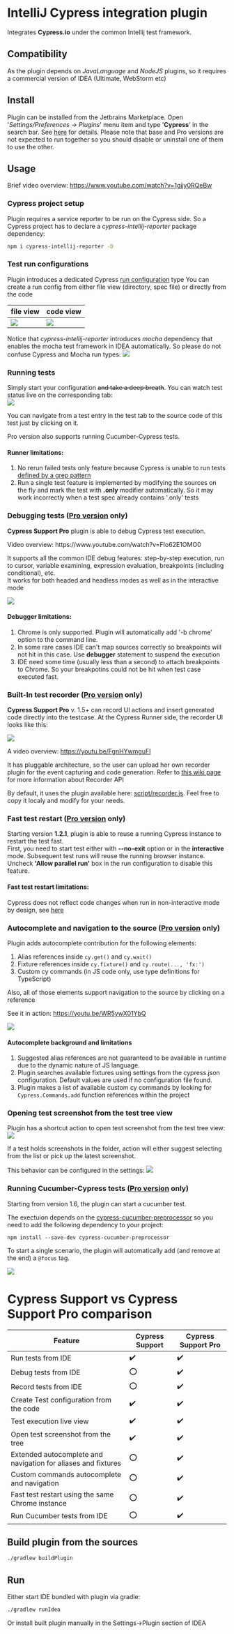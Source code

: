 # IntelliJ Cypress integration plugin
Integrates <b>Cypress.io</b> under the common Intellij test framework.
## Compatibility
As the plugin depends on *JavaLanguage* and *NodeJS* plugins, so it requires a commercial version of IDEA (Ultimate, WebStorm etc) 
## Install
Plugin can be installed from the Jetbrains Marketplace. Open '*Settings/Preferences* -> *Plugins*' menu item and type '**Cypress**' in the search bar. See [here](https://www.jetbrains.com/help/idea/managing-plugins.html) for details. Please note that base and Pro versions are not expected to run together so you should disable or uninstall one of them to use the other. 
## Usage
Brief video overview: https://www.youtube.com/watch?v=1gjjy0RQeBw 
### Cypress project setup
Plugin requires a service reporter to be run on the Cypress side. So a Cypress project has to declare a *cypress-intellij-reporter* package dependency:
```bash
npm i cypress-intellij-reporter -D
````                              
### Test run configurations
Plugin introduces a dedicated Cypress [run configuration](https://www.jetbrains.com/help/idea/run-debug-configuration.html) type
You can create a run config from either file view (directory, spec file) or directly from the code

file view | code view 
------------ | -------------
![](../media/createFromDir.png?raw=true) | ![](../media/createFromSrc.png?raw=true)

Notice that *cypress-intellij-reporter* introduces *mocha* dependency that enables the mocha test framework in IDEA automatically. So please do not confuse Cypress and Mocha run types: ![](../media/confuseMocha.png?raw=true)

### Running tests
Simply start your configuration ~~and take a deep breath~~. You can watch test status live on the corresponding tab:   
![](../media/run.png?raw=true)

You can navigate from a test entry in the test tab to the source code of this test just by clicking on it.<br>

Pro version also supports running Cucumber-Cypress tests.

#### Runner limitations:
1. No rerun failed tests only feature because Cypress is unable to run tests [defined by a grep pattern](https://github.com/cypress-io/cypress/issues/1865)
2. Run a single test feature is implemented by modifying the sources on the fly and mark the test with **.only** modifier automatically. So it may work incorrectly when a test spec already contains '.only' tests    


### Debugging tests ([Pro version](https://plugins.jetbrains.com/plugin/13987-cypress-pro) only)
<p><b>Cypress Support Pro</b> plugin is able to debug Cypress test execution.</p>
<p>Video overview: https://www.youtube.com/watch?v=FIo62E1OMO0</p> 
<p>It supports all the common IDE debug features: step-by-step execution, run to cursor, variable examining, expression evaluation, breakpoints (including conditional), etc.<br>
It works for both headed and headless modes as well as in the interactive mode</p>

![](../media/debugger.png?raw=true)

#### Debugger limitations:

1. Chrome is only supported. Plugin will automatically add '-b chrome' option to the command line.
2. In some rare cases IDE can't map sources correctly so breakpoints will not hit in this case. Use <b>debugger</b> statement to suspend the execution
3. IDE need some time (usually less than a second) to attach breakpoints to Chrome. So your breakpotins could not be hit when test case executed fast.

### Built-In test recorder ([Pro version](https://plugins.jetbrains.com/plugin/13987-cypress-pro) only)

<b>Cypress Support Pro</b> v. 1.5+ can record UI actions and insert generated code directly into the testcase.
At the Cypress Runner side, the recorder UI looks like this:

![](../media/recorderUi.png?raw=true)

A video overview: https://youtu.be/FgnHYwmguFI

It has pluggable architecture, so the user can upload her own recorder plugin for the event capturing and code generation. Refer to [this wiki page](../../wiki/Recorder-API) for more information about Recorder API

By default, it uses the plugin available here: [script/recorder.js](https://github.com/mbolotov/intellij-cypress/blob/master/script/recorder.js). Feel free to copy it localy and modify for your needs. 

### Fast test restart ([Pro version](https://plugins.jetbrains.com/plugin/13987-cypress-pro) only)
Starting version <b>1.2.1</b>, plugin is able to reuse a running Cypress instance to restart the test fast.<br>
First, you need to start test either with <b>--no-exit</b> option or in the <b>interactive</b> mode.
Subsequent test runs will reuse the running browser instance.<br>
Uncheck <b>'Allow parallel run'</b> box in the run configuration to disable this feature.  
#### Fast test restart limitations:  
Cypress does not reflect code changes when run in non-interactive mode by design, see [here](https://github.com/cypress-io/cypress/issues/3665#issuecomment-470683348)

### Autocomplete and navigation to the source ([Pro version](https://plugins.jetbrains.com/plugin/13987-cypress-pro) only)
Plugin adds autocomplete contribution for the following elements:
1. Alias references inside `cy.get()` and `cy.wait()`
2. Fixture references inside `cy.fixture()` and `cy.route(..., 'fx:')`
3. Custom cy commands (in JS code only, use type definitions for TypeScript)

Also, all of those elements support navigation to the source by clicking on a reference 

See it in action: https://youtu.be/WR5ywX01YbQ  

![](../media/aliasCompletion.png?raw=true)
#### Autocomplete background and limitations
1. Suggested alias references are not guaranteed to be available in runtime due to the dynamic nature of JS language.  
2. Plugin searches available fixtures using settings from the cypress.json configuration. Default values are used if no configuration file found.
3. Plugin makes a list of available custom cy commands by looking for `Cypress.Commands.add` function references within the project  

### Opening test screenshot from the test tree view
Plugin has a shortcut action to open test screenshot from the test tree view:
![](../media/showScreenshot.png?raw=true)

If a test holds screenshots in the folder, action will either suggest selecting from the list or pick up the latest screenshot. 

This behavior can be configured in the settings:
![](../media/screenshotConfig.png?raw=true)

### Running Cucumber-Cypress tests ([Pro version](https://plugins.jetbrains.com/plugin/13987-cypress-pro) only) 
Starting from version 1.6, the plugin can start a cucumber test.

The exectuion depends on the [cypress-cucumber-preprocessor](https://github.com/TheBrainFamily/cypress-cucumber-preprocessor) so you need to add the following dependency to your project:

`npm install --save-dev cypress-cucumber-preprocessor`

To start a single scenario, the plugin will automatically add (and remove at the end) a `@focus` tag.

![](../media/cucumberRun.png?raw=true)


# Cypress Support vs Cypress Support Pro comparison

Feature | Cypress Support | Cypress Support Pro 
-----|----|------
Run tests from IDE|:heavy_check_mark:|:heavy_check_mark:
Debug tests from IDE|:o:|:heavy_check_mark:
Record tests from IDE|:o:|:heavy_check_mark:
Create Test configuration from the code|:heavy_check_mark:|:heavy_check_mark:
Test execution live view|:heavy_check_mark:|:heavy_check_mark: 
Open test screenshot from the tree |:heavy_check_mark:|:heavy_check_mark:
Extended autocomplete and navigation for aliases and fixtures|:o:|:heavy_check_mark:
Custom commands autocomplete and navigation|:o:|:heavy_check_mark:
Fast test restart using the same Chrome instance|:o:|:heavy_check_mark:
Run Cucumber tests from IDE|:o:|:heavy_check_mark:

## Build plugin from the sources
```bash
./gradlew buildPlugin
````
## Run
Either start IDE bundled with plugin via gradle:
```bash
./gradlew runIdea
```                                             
Or install built plugin manually in the Settings->Plugin section of IDEA
